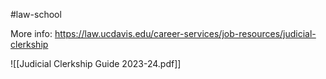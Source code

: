 #law-school 


More info: https://law.ucdavis.edu/career-services/job-resources/judicial-clerkship



![[Judicial Clerkship Guide 2023-24.pdf]]